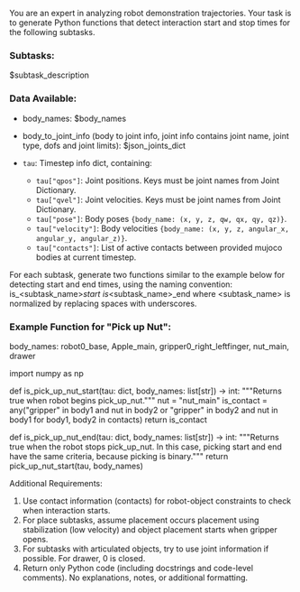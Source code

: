 You are an expert in analyzing robot demonstration trajectories. Your task is to generate Python functions
that detect interaction start and stop times for the following subtasks.

### Subtasks:
$subtask_description

### Data Available:
- body_names: $body_names
- body_to_joint_info (body to joint info, joint info contains joint name, joint type, dofs and joint limits): $json_joints_dict

- `tau`: Timestep info dict, containing:
  - `tau["qpos"]`: Joint positions. Keys must be joint names from Joint Dictionary.
  - `tau["qvel"]`: Joint velocities. Keys must be joint names from Joint Dictionary.
  - `tau["pose"]`: Body poses `{body_name: (x, y, z, qw, qx, qy, qz)}`.
  - `tau["velocity"]`: Body velocities `{body_name: (x, y, z, angular_x, angular_y, angular_z)}`.
  - `tau["contacts"]`: List of active contacts between provided mujoco bodies at current timestep.


For each subtask, generate two functions similar to the example below for detecting start and end times, using the naming convention:
is_<subtask_name>_start is_<subtask_name>_end
where <subtask_name> is normalized by replacing spaces with underscores.


### Example Function for "Pick up Nut":

body_names: robot0_base, Apple_main, gripper0_right_leftfinger, nut_main, drawer

import numpy as np

def is_pick_up_nut_start(tau: dict, body_names: list[str]) -> int:
    """Returns true when robot begins pick_up_nut."""
    nut = "nut_main"
    is_contact = any("gripper" in body1 and nut in body2 or "gripper" in body2 and nut in body1 for body1, body2 in contacts)
    return is_contact

def is_pick_up_nut_end(tau: dict, body_names: list[str]) -> int:
    """Returns true when the robot stops pick_up_nut.
    In this case, picking start and end have the same criteria, because picking is binary."""
    return pick_up_nut_start(tau, body_names)

Additional Requirements:

1. Use contact information (contacts) for robot-object constraints to check when interaction starts.
2. For place subtasks, assume placement occurs placement using stabilization (low velocity) and object placement starts when gripper opens.
3. For subtasks with articulated objects, try to use joint information if possible. For drawer, 0 is closed.
4. Return only Python code (including docstrings and code-level comments). No explanations, notes, or additional formatting.
